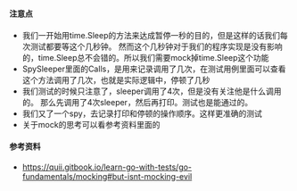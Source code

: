 ###

#### 注意点
 - 我们一开始用time.Sleep的方法来达成暂停一秒的目的，但是这样的话我们每次测试都要等这个几秒钟。
 然而这个几秒钟对于我们的程序实现是没有影响的，time.Sleep总不会错的。所以我们需要mock掉time.Sleep这个功能
 - SpySleeper里面的Calls，是用来记录调用了几次，在测试用例里面可以查看这个方法调用了几次，也就是实际逻辑中，停顿了几秒
 - 我们测试的时候只注意了，sleeper调用了4次，但是没有关注他是什么调用的。
 那么先调用了4次sleeper，然后再打印。测试也是能通过的。
 - 我们又了一个spy，去记录打印和停顿的操作顺序。这样更准确的测试
 - 关于mock的思考可以看参考资料里面的

#### 参考资料
 - https://quii.gitbook.io/learn-go-with-tests/go-fundamentals/mocking#but-isnt-mocking-evil